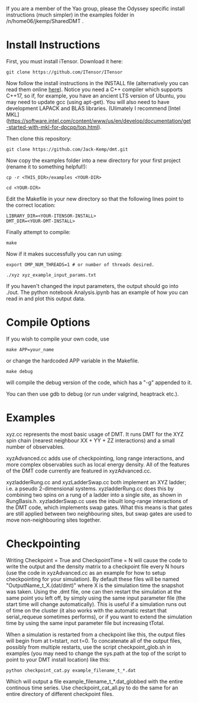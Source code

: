 If you are a member of the Yao group, please the Odyssey specific install instructions (much simpler) in the examples folder in /n/home06/jkemp/SharedDMT .

# Install Instructions #

First, you must install iTensor. Download it here:

	git clone https://github.com/ITensor/ITensor

Now follow the install instructions in the INSTALL file (alternatively you can read them online [here](http://www.itensor.org/docs.cgi?page=install&vers=cppv3)). Notice you need a C++ compiler which supports C++17, so if, for example, you have an ancient LTS version of Ubuntu, you may need to update gcc (using apt-get). You will also need to have development LAPACK and BLAS libraries. (Ulimately I recommend [Intel MKL] (https://software.intel.com/content/www/us/en/develop/documentation/get-started-with-mkl-for-dpcpp/top.html).

Then clone this repository:

	git clone https://github.com/Jack-Kemp/dmt.git

Now copy the examples folder into a new directory for your first project (rename it to something helpful!):

	cp -r <THIS_DIR>/examples <YOUR-DIR>
	
	cd <YOUR-DIR>
	
Edit the Makefile in your new directory so that the following lines point to the correct location:

	LIBRARY_DIR=<YOUR-ITENSOR-INSTALL>
	DMT_DIR=<YOUR-DMT-INSTALL>

Finally attempt to compile:

	make
	
Now if it makes successfully you can run using:

	export OMP_NUM_THREADS=1 # or number of threads desired.

	./xyz xyz_example_input_params.txt
	
If you haven't changed the input parameters, the output should go into ./out. The python notebook Analysis.ipynb has an example of how you can read in and plot this output data.


# Compile Options #


If you wish to compile your own code, use 
	
	make APP=your_name

or change the hardcoded APP variable in the Makefile.
	
	make debug
	
will compile the debug version of the code, which has a "-g" appended to it.

You can then use gdb to debug (or run under valgrind, heaptrack etc.).

# Examples #

xyz.cc represents the most basic usage of DMT. It runs DMT for the XYZ spin chain (nearest neighbour XX + YY + ZZ interactions) and a small number of observables.

xyzAdvanced.cc adds use of checkpointing, long range interactions, and more complex observables such as local energy density. All of the features of the DMT code currently are featured in xyzAdvanced.cc.

xyzladderRung.cc and xyzLadderSwap.cc both implement an XYZ ladder; i.e. a pseudo 2-dimensional systems. xyzladderRung.cc does this by combining two spins on a rung of a ladder into a single site, as shown in RungBasis.h. xyzladderSwap.cc uses the inbuilt long-range interactions of the DMT code, which implements swap gates. What this means is that gates are still applied between two neighbouring sites, but swap gates are used to move non-neighbouring sites together.

# Checkpointing #

Writing Checkpoint = True and CheckpointTime = N will cause the code to write the output and the density matrix to a checkpoint file every N hours (use the code in xyzAdvanced.cc as an example for how to setup checkpointing for your simulation). By default these files will be named "OutputName\_t\_X.(dat/dmt)" where X is the simulation time the snapshot was taken. Using the .dmt file, one can then restart the simulation at the same point you left off, by simply using the same input parameter file (the start time will change automatically). This is useful if a simulation runs out of time on the cluster (it also works with the automatic restart that serial_requeue sometimes performs), or if you want to extend the simulation time by using the same input parameter file but increasing tTotal.

When a simulation is restarted from a checkpoint like this, the output files will begin from at t=tstart, not t=0. To concatenate all of the output files, possibly from multiple restarts, use the script checkpoint\_glob.sh in examples (you may need to change the sys.path at the top of the script to point to your DMT install location) like this:

    python checkpoint_cat.py example_filename_t_*.dat

Which will output a file example\_filename\_t\_*.dat\_globbed with the entire continous time series. Use checkpoint\_cat\_all.py to do the same for an entire directory of different checkpoint files.










	
	
	
	
	
	

